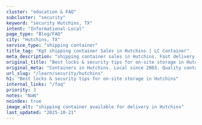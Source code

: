 ```yaml
---
cluster: "education & FAQ"
subcluster: "security"
keyword: "security Hutchins, TX"
intent: "Informational-Local"
page_type: "Blog/FAQ"
city: "Hutchins, TX"
service_type: "shipping container"
title_tag: "Kgt shipping container Sales in Hutchins | LC Container"
meta_description: "shipping container sales in Hutchins. Fast delivery, competitive pricing. Serving security area. Quote ID: WP4. Call (214) 524-4168 for your free quote today."
original_title: "Best locks & security tips for on-site storage in Hutchins | LC Container"
original_meta: "Containers in Hutchins. Local since 2003. Quality containers. Fast delivery. Get your free quote — call (214) 524-4168 today. LC Container — your trusted DFW..."
url_slug: "/learn/security/hutchins"
h1: "Best locks & security tips for on-site storage in Hutchins"
internal_links: "/faq"
priority: 3
notes: "NaN"
noindex: true
image_alt: "shipping container available for delivery in Hutchins"
last_updated: "2025-10-21"
---
```


<!-- TODO: Add unique city/inventory copy, images, and internal links here. -->
